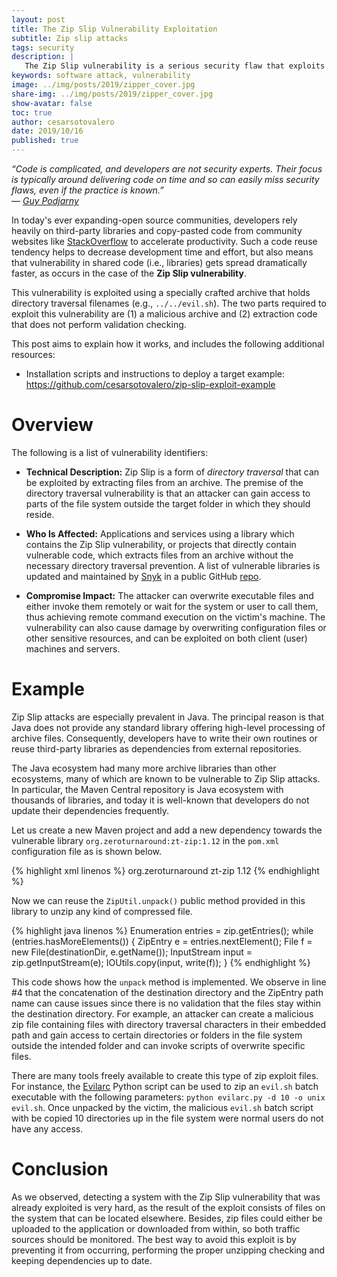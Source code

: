 ```yaml
---
layout: post
title: The Zip Slip Vulnerability Exploitation
subtitle: Zip slip attacks
tags: security
description: |
   The Zip Slip vulnerability is a serious security flaw that exploits unprotected file extraction to perform directory traversal attacks. In this post, I explain how malicious archives exploit weak validation in extraction code, potentially allowing attackers to overwrite sensitive files and execute commands. I also provide an example of the vulnerability in Java, along with a guide for setting up and preventing these attacks in your code.
keywords: software attack, vulnerability
image: ../img/posts/2019/zipper_cover.jpg
share-img: ../img/posts/2019/zipper_cover.jpg
show-avatar: false
toc: true
author: cesarsotovalero
date: 2019/10/16
published: true
---
```


<aside class="quote">
    <em>“Code is complicated, and developers are not security experts. Their focus is typically around delivering code on time and so can
        easily miss security flaws, even if the practice is known.”</em>
    <cite><br> ― <a href="https://www.linkedin.com/in/guypo/?originalSubdomain=uk">Guy Podjarny</a></cite>
</aside>

In today's ever expanding-open source communities, developers rely heavily on third-party libraries and copy-pasted code from community websites like [StackOverflow](https://stackoverflow.com/) to accelerate productivity. Such a code reuse tendency helps to decrease development time and effort, but also means that vulnerability in shared code (i.e., libraries) gets spread dramatically faster, as occurs in the case of the **Zip Slip vulnerability**.

This vulnerability is exploited using a specially crafted archive that holds directory traversal filenames (e.g., `../../evil.sh`). The two parts required to exploit this vulnerability are (1) a malicious archive and (2) extraction code that does not perform validation checking.

This post aims to explain how it works, and includes the following additional resources:

- Installation scripts and instructions to deploy a target example: <https://github.com/cesarsotovalero/zip-slip-exploit-example>

# Overview

The following is a list of vulnerability identifiers:

- **Technical Description:** Zip Slip is a form of _directory traversal_ that can be exploited by extracting files from an archive. The premise of the directory traversal vulnerability is that an attacker can gain access to parts of the file system outside the target folder in which they should reside.

- **Who Is Affected:** Applications and services using a library which contains the Zip Slip vulnerability, or projects that directly contain vulnerable code, which extracts files from an archive without the necessary directory traversal prevention. A list of vulnerable libraries is updated and maintained by [Snyk](https://snyk.io) in a public GitHub [repo](https://github.com/snyk/zip-slip-vulnerability).

- **Compromise Impact:** The attacker can overwrite executable files and either invoke them remotely or wait for the system or user to call them, thus achieving remote command execution on the victim's machine. The vulnerability can also cause damage by overwriting configuration files or other sensitive resources, and can be exploited on both client (user) machines and servers.

# Example

Zip Slip attacks are especially prevalent in Java. The principal reason is that Java does not provide any standard library offering high-level processing of archive files. Consequently, developers have to write their own routines or reuse third-party libraries as dependencies from external repositories.

The Java ecosystem had many more archive libraries than other ecosystems, many of which are known to be vulnerable to Zip Slip attacks. In particular, the Maven Central repository is Java ecosystem with thousands of libraries, and today it is well-known that developers do not update their dependencies frequently.

Let us create a new Maven project and add a new dependency towards the
vulnerable library `org.zeroturnaround:zt-zip:1.12` in the `pom.xml`
configuration file as is shown below.

{% highlight xml linenos %}
<dependency>
<groupId>org.zeroturnaround</groupId>
<artifactId>zt-zip</artifactId>
<version>1.12</version>
</dependency>
{% endhighlight %}

Now we can reuse the `ZipUtil.unpack()` public method provided in this library to unzip any kind of compressed file.

{% highlight java linenos %}
Enumeration<ZipEntry> entries = zip.getEntries();
while (entries.hasMoreElements()) {
   ZipEntry e = entries.nextElement();
   File f = new File(destinationDir, e.getName());
   InputStream input = zip.getInputStream(e);
   IOUtils.copy(input, write(f));
}
{% endhighlight %}

This code shows how the `unpack` method is implemented. We observe in line #4 that the concatenation of the destination directory and the ZipEntry path name can cause issues since there is no validation that the files stay within the destination directory. For example, an attacker can create a malicious zip file containing files with directory traversal characters in their embedded path and gain access to certain directories or folders in the file system outside the intended folder and can invoke scripts of overwrite specific files.

There are many tools freely available to create this type of zip exploit files. For instance, the [Evilarc](https://github.com/ptoomey3/evilarc) Python script can be used to zip an `evil.sh` batch executable with the following parameters: `python evilarc.py -d 10 -o unix evil.sh`. Once unpacked by the victim, the malicious `evil.sh` batch script with be copied 10 directories up in the file system were normal users do not have any access.

# Conclusion

As we observed, detecting a system with the Zip Slip vulnerability that was already exploited is very hard, as the result of the exploit consists of files on the system that can be located elsewhere. Besides, zip files could either be uploaded to the application or downloaded from within, so both traffic sources should be monitored. The best way to avoid this exploit is by preventing it from occurring, performing the proper unzipping checking and keeping dependencies up to date.
